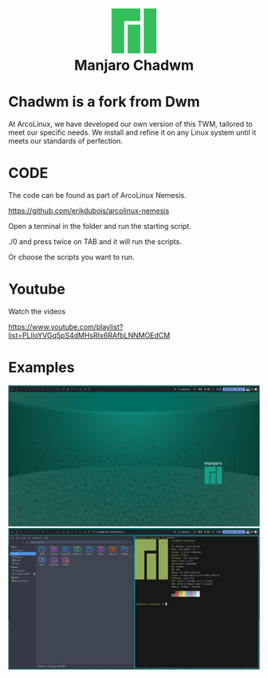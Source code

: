 <h1 align="center">
 <img src="https://github.com/erikdubois/manjaro-chadwm/blob/main/logo.png">
  <br />
   Manjaro Chadwm
</h1>

# Chadwm is a fork from Dwm

At ArcoLinux, we have developed our own version of this TWM, tailored to meet our specific needs. We install and refine it on any Linux system until it meets our standards of perfection.


# CODE

The code can be found as part of ArcoLinux Nemesis.

https://github.com/erikdubois/arcolinux-nemesis

Open a terminal in the folder and run the starting script.

./0 and press twice on TAB and it will run the scripts. 

Or choose the scripts you want to run.


# Youtube

Watch the videos 

https://www.youtube.com/playlist?list=PLlloYVGq5pS4dMHsRIx6RAfbLNNMOEdCM

# Examples

![Alt text](manjaro-1.png)
![Alt text](manjaro-2.png)